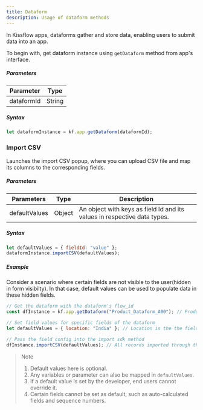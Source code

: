 ```yaml
---
title: Dataform
description: Usage of dataform methods
---
```


In Kissflow apps, dataforms gather and store data, enabling users to submit data into an app.

To begin with, get dataform instance using `getDataform` method from app's interface.

##### Parameters

| Parameter | Type   |
| ---------- | ------ |
| dataformId | String |

##### Syntax

```js
let dataformInstance = kf.app.getDataform(dataformId);
```

### Import CSV

Launches the import CSV popup, where you can upload CSV file and map its columns to
the corresponding fields.

##### Parameters

| Parameters    | Type   | Description                                                          |
| ------------- | ------ | -------------------------------------------------------------------- |
| defaultValues | Object | An object with keys as field Id and its values in respective data types. |

##### Syntax

```js
let defaultValues = { fieldId: "value" };
dataformInstance.importCSV(defaultValues);
```

##### Example

Consider a scenario where certain fields are not visible to the user(hidden in
form visibilty). In that case, default values can be used to populate data in
these hidden fields.

```js
// Get the dataform with the dataform's flow_id
const dfInstance = kf.app.getDataform("Product_Dataform_A00"); // Product_Dataform_A00 is the flow_id.

// Set field values for specific fields of the dataform
let defaultValues = { location: "India" }; // Location is the the field_id of a field inside the dataform.

// Pass the field config into the import sdk method
dfInstance.importCSV(defaultValues); // All records imported through this importer would have the Location field set as India.
```

> Note
>
> 1. Default values here is optional.
> 2. Any variables or parameter can also be mapped in `defaultValues`.
> 3. If a default value is set by the developer, end users cannot override it.
> 4. Certain fields cannot be set as default, such as auto-calculated fields and sequence numbers.
